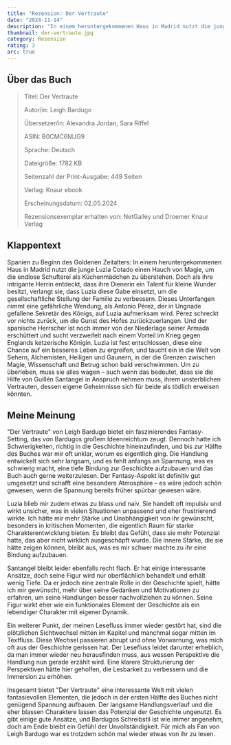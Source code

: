 ```yaml
---
title: "Rezension: Der Vertraute"
date: "2024-11-14"
description: "In einem heruntergekommenen Haus in Madrid nutzt die junge Luzia Cotado einen Hauch von Magie, um die endlose Schufterei als Küchenmädchen zu überstehen. Doch als ihre intrigante Herrin entdeckt, dass ihre Dienerin ein Talent für kleine Wunder besitzt, verlangt sie, dass Luzia diese Gabe einsetzt, um die gesellschaftliche Stellung der Familie zu verbessern. Dieses Unterfangen nimmt eine gefährliche Wendung, als Antonio Pérez, der in Ungnade gefallene Sekretär des Königs, auf Luzia aufmerksam wird..."
thumbnail: der-vertraute.jpg
category: Rezension
rating: 3
arc: true
---
```


## Über das Buch

> Titel: Der Vertraute
>
> Autor/in: Leigh Bardugo
>
> Übersetzer/in: Alexandra Jordan, Sara Riffel
>
> ASIN: B0CMC6MJG9
>
> Sprache: Deutsch
>
> Dateigröße: 1782 KB
>
> Seitenzahl der Print-Ausgabe: 449 Seiten
>
> Verlag: Knaur ebook
>
> Erscheinungsdatum: 02.05.2024
>
> Rezensionsexemplar erhalten von: NetGalley und Droemer Knaur Verlag

## Klappentext

Spanien zu Beginn des Goldenen Zeitalters: In einem heruntergekommenen Haus in Madrid nutzt die junge Luzia Cotado einen Hauch von Magie, um die endlose Schufterei als Küchenmädchen zu überstehen. Doch als ihre intrigante Herrin entdeckt, dass ihre Dienerin ein Talent für kleine Wunder besitzt, verlangt sie, dass Luzia diese Gabe einsetzt, um die gesellschaftliche Stellung der Familie zu verbessern. Dieses Unterfangen nimmt eine gefährliche Wendung, als Antonio Pérez, der in Ungnade gefallene Sekretär des Königs, auf Luzia aufmerksam wird. Pérez schreckt vor nichts zurück, um die Gunst des Hofes zurückzuerlangen. Und der spanische Herrscher ist noch immer von der Niederlage seiner Armada erschüttert und sucht verzweifelt nach einem Vorteil im Krieg gegen Englands ketzerische Königin. 
Luzia ist fest entschlossen, diese eine Chance auf ein besseres Leben zu ergreifen, und taucht ein in die Welt von Sehern, Alchemisten, Heiligen und Gaunern, in der die Grenzen zwischen Magie, Wissenschaft und Betrug schon bald verschwimmen. Um zu überleben, muss sie alles wagen – auch wenn das bedeutet, dass sie die Hilfe von Guillén Santangel in Anspruch nehmen muss, ihrem unsterblichen Vertrauten, dessen eigene Geheimnisse sich für beide als tödlich erweisen könnten.

## Meine Meinung

"Der Vertraute" von Leigh Bardugo bietet ein faszinierendes Fantasy-Setting, das von Bardugos großem Ideenreichtum zeugt. Dennoch hatte ich Schwierigkeiten, richtig in die Geschichte hineinzufinden, und bis zur Hälfte des Buches war mir oft unklar, worum es eigentlich ging. Die Handlung entwickelt sich sehr langsam, und es fehlt anfangs an Spannung, was es schwierig macht, eine tiefe Bindung zur Geschichte aufzubauen und das Buch auch gerne weiterzulesen. Der Fantasy-Aspekt ist definitiv gut umgesetzt und schafft eine besondere Atmosphäre – es wäre jedoch schön gewesen, wenn die Spannung bereits früher spürbar gewesen wäre.

Luzia blieb mir zudem etwas zu blass und naiv. Sie handelt oft impulsiv und wirkt unsicher, was in vielen Situationen unpassend und eher frustrierend wirkte. Ich hätte mir mehr Stärke und Unabhängigkeit von ihr gewünscht, besonders in kritischen Momenten, die eigentlich Raum für starke Charakterentwicklung bieten. Es bleibt das Gefühl, dass sie mehr Potenzial hatte, das aber nicht wirklich ausgeschöpft wurde. Die innere Stärke, die sie hätte zeigen können, bleibt aus, was es mir schwer machte zu ihr eine Bindung aufzubauen.

Santangel bleibt leider ebenfalls recht flach. Er hat einige interessante Ansätze, doch seine Figur wird nur oberflächlich behandelt und erhält wenig Tiefe. Da er jedoch eine zentrale Rolle in der Geschichte spielt, hätte ich mir gewünscht, mehr über seine Gedanken und Motivationen zu erfahren, um seine Handlungen besser nachvollziehen zu können. Seine Figur wirkt eher wie ein funktionales Element der Geschichte als ein lebendiger Charakter mit eigener Dynamik.

Ein weiterer Punkt, der meinen Lesefluss immer wieder gestört hat, sind die plötzlichen Sichtwechsel mitten im Kapitel und manchmal sogar mitten im Textfluss. Diese Wechsel passieren abrupt und ohne Vorwarnung, was mich oft aus der Geschichte gerissen hat. Der Lesefluss leidet darunter erheblich, da man immer wieder neu herausfinden muss, aus wessen Perspektive die Handlung nun gerade erzählt wird. Eine klarere Strukturierung der Perspektiven hätte hier geholfen, die Lesbarkeit zu verbessern und die Immersion zu erhöhen.

Insgesamt bietet "Der Vertraute" eine interessante Welt mit vielen fantasievollen Elementen, die jedoch in der ersten Hälfte des Buches nicht genügend Spannung aufbauen. Der langsame Handlungsverlauf und die eher blassen Charaktere lassen das Potenzial der Geschichte ungenutzt. Es gibt einige gute Ansätze, und Bardugos Schreibstil ist wie immer angenehm, doch am Ende bleibt ein Gefühl der Unvollständigkeit. Für mich als Fan von Leigh Bardugo war es trotzdem schön mal wieder etwas von ihr zu lesen.
